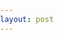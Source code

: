 ```yaml
---
layout: post
---
```


<!DOCTYPE html>
<html lang="en">
<head>
    <meta charset="UTF-8">
    <meta name="viewport" content="width=device-width, initial-scale=1.0">
    <style>
        /* Basic styling for the navbar and dropdown */
        body {
            font-family: Arial, sans-serif;
            margin: 0;
            padding: 0;
        }

        /* Navbar container */
        .navbar {
            background-color: #333;
            overflow: hidden;
        }

        /* Navbar links */
        .navbar a {
            float: left;
            display: block;
            color: white;
            text-align: center;
            padding: 14px 20px;
            text-decoration: none;
        }

        .navbar a:hover {
            background-color: #ddd;
            color: black;
        }

        /* Dropdown container */
        .dropdown {
            float: left;
            overflow: hidden;
        }

        /* Dropdown button */
        .dropdown .dropbtn {
            background-color: #333;
            color: white;
            padding: 14px 20px;
            font-size: 16px;
            border: none;
            cursor: pointer;
        }

        .dropdown:hover .dropbtn {
            background-color: #ddd;
            color: black;
        }

        /* Dropdown content (hidden by default) */
        .dropdown-content {
            display: none;
            position: absolute;
            background-color: #333;
            min-width: 160px;
            z-index: 1;
        }

        /* Links inside the dropdown */
        .dropdown-content a {
            color: white;
            padding: 12px 16px;
            text-decoration: none;
            display: block;
        }

        .dropdown-content a:hover {
            background-color: #ddd;
            color: black;
        }

        /* Show the dropdown content when hovering over the dropdown button */
        .dropdown:hover .dropdown-content {
            display: block;
        }

        /* Add some spacing for content */
        .content {
            padding: 20px;
        }
    </style>
    <title> home page + a bit about me <title>
</head>
<body>
    <!-- Navbar -->
    <div class="navbar">
        <a href="#home">Home</a>
        <a href="#about">About</a>
        <div class="dropdown">
            <button class="dropbtn">Services</button>
            <div class="dropdown-content">
                <a href="#">Web Design</a>
                <a href="#">Web Development</a>
                <a href="#">SEO</a>
            </div>
        </div>
        <a href="#contact">Contact</a>
    </div>

    <!-- Content Section -->
    <div class="content">
        <h1>Hi -- I'm Paige (she/her) and welcome to my website!</h1>
        <p>I created this website to be a publicly accessible trajectory of my research and personal projects. I'm very excited to have this platform to share my work and life with you.</p>

        <h2>Here's a bit more about me, academically:</h2>
        <ul>
            <li>I am starting my PhD program in Biostatistics this fall at the University of Washington -- I'll have a post soon about my application process.</li>
            <li>I received my Bachelors of Arts in Applied Mathematics and Statistics from Macalester College in 2024. My minors were Anthropology and Community & Global Health. I loved my time at Macalester and in the Twin Cities, MN.</li>
            <li>While at Macalester, I completed an Honors project using causal inference in professional women's soccer data.</li>
            <li>I am currently a research fellow in the Durham-Chapel Hill area, and my research right now uses longitudinal modeling to look at associations between puberty and cancer.</li>
        </ul>

        <h2>A bit about me, personally:</h2>
        <ul>
            <li>I'm actually from the Seattle area in Washington, so I am looking forward to being closer to my parents after 5 years!</li>
            <li>I love reading, running, and resting: my big 3! I have had more free time this past year, so I have challenged myself to picking up books and genres that I normally would not read (i.e. <em>Straight</em> by Dick Francis). In running, I started about 2 years ago after playing soccer all of my life. I'm hoping to run my first half marathon this fall in Seattle! And resting is resting, self-explanatory -- I love my bed!</li>
        </ul>
    </div>
</body>
</html>
